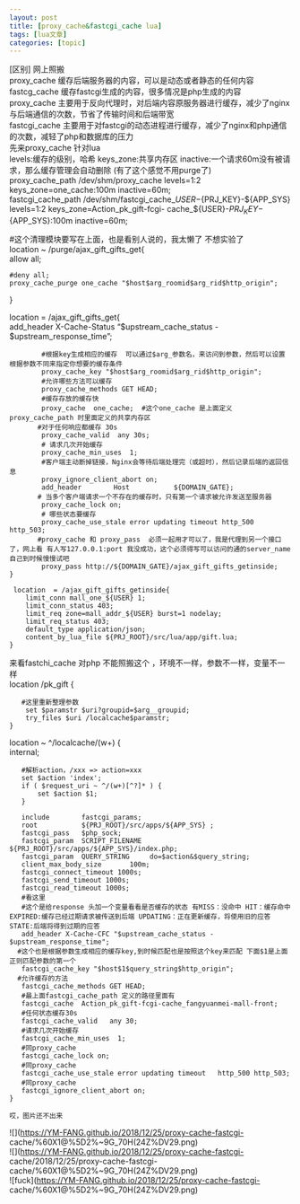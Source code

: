 ```yaml
---
layout: post
title: [proxy_cache&fastcgi_cache lua] 
tags: [lua文章]
categories: [topic]
---
```

[区别] 网上照搬  
proxy_cache 缓存后端服务器的内容，可以是动态或者静态的任何内容  
fastcg_cache 缓存fastcgi生成的内容，很多情况是php生成的内容  
proxy_cache 主要用于反向代理时，对后端内容原服务器进行缓存，减少了nginx与后端通信的次数，节省了传输时间和后端带宽  
fastcgi_cache 主要用于对fastcgi的动态进程进行缓存，减少了nginx和php通信的次数，减轻了php和数据库的压力  
先来proxy_cache 针对lua  
levels:缓存的级别，哈希 keys_zone:共享内存区 inactive:一个请求60m没有被请求，那么缓存管理会自动删除
(有了这个感觉不用purge了)  
proxy_cache_path /dev/shm/proxy_cache levels=1:2 keys_zone=one_cache:100m
inactive=60m;  
fastcgi_cache_path /dev/shm/fastcgi_cache_${USER}-${PRJ_KEY}-${APP_SYS}
levels=1:2 keys_zone=Action_pk_gift-fcgi-
cache_${USER}-${PRJ_KEY}-${APP_SYS}:100m inactive=60m;

#这个清理模块要写在上面，也是看别人说的，我太懒了 不想实验了  
location ~ /purge/ajax_gift_gifts_get{  
allow all;

    
    
    #deny all;
    proxy_cache_purge one_cache "$host$arg_roomid$arg_rid$http_origin";
    

}

location = /ajax_gift_gifts_get{  
add_header X-Cache-Status “$upstream_cache_status - $upstream_response_time”;

    
    
            #根据key生成相应的缓存  可以通过$arg_参数名，来访问到参数，然后可以设置根据参数不同来指定你想要的缓存条件
            proxy_cache_key "$host$arg_roomid$arg_rid$http_origin";
            #允许哪些方法可以缓存
            proxy_cache_methods GET HEAD;
            #缓存存放的缓存快
            proxy_cache  one_cache;  #这个one_cache 是上面定义proxy_cache_path 时里面定义的共享内存区
           #对于任何响应都缓存 30s
            proxy_cache_valid  any 30s;
            # 请求几次开始缓存
            proxy_cache_min_uses  1;
            #客户端主动断掉链接，Nginx会等待后端处理完（或超时），然后记录后端的返回信息
            proxy_ignore_client_abort on;
            add_header        Host           ${DOMAIN_GATE};
           # 当多个客户端请求一个不存在的缓存时，只有第一个请求被允许发送至服务器
            proxy_cache_lock on;
            # 哪些状态要缓存
            proxy_cache_use_stale error updating timeout http_500 http_503;
           #proxy_cache 和 proxy_pass  必须一起用才可以了，我是代理到另一个接口了，网上看 有人写127.0.0.1:port 我没成功，这个必须得写可以访问的通的server_name 自己到时候慢慢试吧
            proxy_pass http://${DOMAIN_GATE}/ajax_gift_gifts_getinside;
    }
    
     location  = /ajax_gift_gifts_getinside{
        limit_conn mall_one_${USER} 1;
        limit_conn_status 403;
        limit_req zone=mall_addr_${USER} burst=1 nodelay;
        limit_req_status 403;
        default_type application/json;
        content_by_lua_file ${PRJ_ROOT}/src/lua/app/gift.lua;
    }
    

来看fastchi_cache 对php 不能照搬这个 ，环境不一样，参数不一样，变量不一样  
location /pk_gift {

    
    
       #这里重新整理参数
        set $paramstr $uri?groupid=$arg__groupid;
        try_files $uri /localcache$paramstr;
    }
    

location ~ ^/localcache/(w+) {  
internal;

    
    
       #解析action，/xxx => action=xxx
       set $action 'index';
       if ( $request_uri ~ ^/(w+)[^?]* ) {
           set $action $1;
       }
    
       include        fastcgi_params;
       root           ${PRJ_ROOT}/src/apps/${APP_SYS} ;
       fastcgi_pass   $php_sock;
       fastcgi_param  SCRIPT_FILENAME  ${PRJ_ROOT}/src/apps/${APP_SYS}/index.php;
       fastcgi_param  QUERY_STRING     do=$action&$query_string;
       client_max_body_size       100m;
       fastcgi_connect_timeout 1000s;
       fastcgi_send_timeout 1000s;
       fastcgi_read_timeout 1000s;
       #看这里  
       #这个是给response 头加一个变量看看是否缓存的状态 有MISS：没命中 HIT：缓存命中 EXPIRED:缓存已经过期请求被传送到后端 UPDATING：正在更新缓存，将使用旧的应答 STATE:后端将得到过期的应答
       add_header X-Cache-CFC "$upstream_cache_status - $upstream_response_time";
      #这个也是根据参数生成相应的缓存key,到时候匹配也是按照这个key来匹配 下面$1是上面正则匹配参数的第一个
       fastcgi_cache_key "$host$1$query_string$http_origin";
      #允许缓存的方法
       fastcgi_cache_methods GET HEAD;
       #最上面fastcgi_cache_path 定义的路径里面有
       fastcgi_cache  Action_pk_gift-fcgi-cache_fangyuanmei-mall-front;
       #任何状态缓存30s
       fastcgi_cache_valid   any 30;
       #请求几次开始缓存
       fastcgi_cache_min_uses  1;
       #同proxy_cache
       fastcgi_cache_lock on;
       #同proxy_cache
       fastcgi_cache_use_stale error updating timeout   http_500 http_503;
       #同proxy_cache
       fastcgi_ignore_client_abort on;
    }
    
    哎，图片还不出来
    

![](https://YM-FANG.github.io/2018/12/25/proxy-cache-fastcgi-
cache/%60X1@%5D2%~9G_70H\(24Z%DV29.png)  
![](https://YM-FANG.github.io/2018/12/25/proxy-cache-fastcgi-
cache/2018/12/25/proxy-cache-fastcgi-cache/%60X1@%5D2%~9G_70H\(24Z%DV29.png)  
![fuck](https://YM-FANG.github.io/2018/12/25/proxy-cache-fastcgi-
cache/%60X1@%5D2%~9G_70H\(24Z%DV29.png)